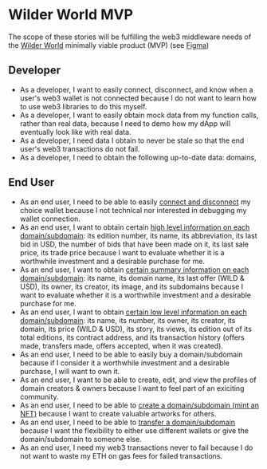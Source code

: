 # Wilder World MVP

The scope of these stories will be fulfilling the web3 middleware needs of the [Wilder World](https://www.wilderworld.com/) minimally viable product (MVP) (see [Figma](https://www.figma.com/file/5bOkQKkrQ2jCZR6N3oUCMj/ZNS-Front-End?node-id=3151%3A12))

## Developer

- As a developer, I want to easily connect, disconnect, and know when a user's web3 wallet is not connected because I do not want to learn how to use web3 libraries to do this myself.
- As a developer, I want to easily obtain mock data from my function calls, rather than real data, because I need to demo how my dApp will eventually look like with real data.
- As a developer, I need data I obtain to never be stale so that the end user's web3 transactions do not fail.
- As a developer, I need to obtain the following up-to-date data: domains, 

## End User

- As an end user, I need to be able to easily [connect and disconnect](https://www.figma.com/file/5bOkQKkrQ2jCZR6N3oUCMj/ZNS-Front-End?node-id=3151%3A908) my choice wallet because I not technical nor interested in debugging my wallet connection.
- As an end user, I want to obtain certain [high level information on each domain/subdomain](https://www.figma.com/file/5bOkQKkrQ2jCZR6N3oUCMj/ZNS-Front-End?node-id=3151%3A861): its edition number, its name, its abbreviation, its last bid in USD, the number of bids that have been made on it, its last sale price, its trade price because I want to evaluate whether it is a worthwhile investment and a desirable purchase for me.
- As an end user, I want to obtain [certain summary information on each domain/subdomain](https://www.figma.com/file/5bOkQKkrQ2jCZR6N3oUCMj/ZNS-Front-End?node-id=3184%3A18537): its name, its domain name, its last offer (WILD & USD), its owner, its creator, its image, and its subdomains because I want to evaluate whether it is a worthwhile investment and a desirable purchase for me.
- As an end user, I want to obtain [certain low level information on each domain/subdomain](https://www.figma.com/file/5bOkQKkrQ2jCZR6N3oUCMj/ZNS-Front-End?node-id=3151%3A1149): its name, its number, its owner, its creator, its domain, its price (WILD & USD), its story, its views, its edition out of its total editions, its contract address, and its transaction history (offers made, transfers made, offers accepted, when it was created).
- As an end user, I need to be able to easily buy a domain/subdomain because if I consider it a worthwhile investment and a desirable purchase, I will want to own it.
- As an end user, I want to be able to create, edit, and view the profiles of domain creators & owners because I want to feel part of an exiciting community.
- As an end user, I need to be able to [create a domain/subdomain (mint an NFT)](https://www.figma.com/file/5bOkQKkrQ2jCZR6N3oUCMj/ZNS-Front-End?node-id=3151%3A1731) because I want to create valuable artworks for others.
- As an end user, I need to be able to [transfer a domain/subdomain](https://www.figma.com/file/5bOkQKkrQ2jCZR6N3oUCMj/ZNS-Front-End?node-id=3151%3A1539) because I want the flexibility to either use different wallets or give the domain/subdomain to someone else.
- As an end user, I need my web3 transactions never to fail because I do not want to waste my ETH on gas fees for failed transactions.

